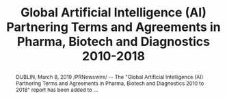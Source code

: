 ---
category: news
title: Global Artificial Intelligence (AI) Partnering Terms and Agreements in Pharma, Biotech and Diagnostics 2010-2018
abstract: DUBLIN, March 8, 2019 /PRNewswire/ -- The "Global Artificial Intelligence (AI) Partnering Terms and Agreements in Pharma, Biotech and Diagnostics 2010 to 2018" report has been added to ...
publishedDateTime: 2019-03-08T14:07:00Z
sourceUrl: https://finance.yahoo.com/news/global-artificial-intelligence-ai-partnering-134500431.html
type: webcontent

provider:
  name: Yahoo Finance
  id: default
tags:
  - AI

images: 
  
---